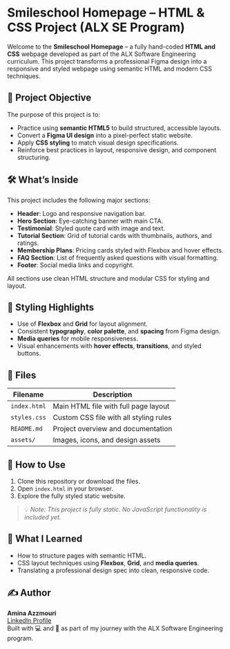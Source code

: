 # Smileschool Homepage – HTML & CSS Project (ALX SE Program)

Welcome to the **Smileschool Homepage** – a fully hand-coded **HTML and CSS** webpage developed as part of the ALX Software Engineering curriculum. This project transforms a professional Figma design into a responsive and styled webpage using semantic HTML and modern CSS techniques.

## 📌 Project Objective

The purpose of this project is to:

- Practice using **semantic HTML5** to build structured, accessible layouts.
- Convert a **Figma UI design** into a pixel-perfect static website.
- Apply **CSS styling** to match visual design specifications.
- Reinforce best practices in layout, responsive design, and component structuring.

## 🛠️ What’s Inside

This project includes the following major sections:

- **Header**: Logo and responsive navigation bar.
- **Hero Section**: Eye-catching banner with main CTA.
- **Testimonial**: Styled quote card with image and text.
- **Tutorial Section**: Grid of tutorial cards with thumbnails, authors, and ratings.
- **Membership Plans**: Pricing cards styled with Flexbox and hover effects.
- **FAQ Section**: List of frequently asked questions with visual formatting.
- **Footer**: Social media links and copyright.

All sections use clean HTML structure and modular CSS for styling and layout.

## 🎨 Styling Highlights

- Use of **Flexbox** and **Grid** for layout alignment.
- Consistent **typography**, **color palette**, and **spacing** from Figma design.
- **Media queries** for mobile responsiveness.
- Visual enhancements with **hover effects**, **transitions**, and styled buttons.

## 📂 Files

| Filename       | Description                                  |
|----------------|----------------------------------------------|
| `index.html`   | Main HTML file with full page layout         |
| `styles.css`   | Custom CSS file with all styling rules       |
| `README.md`    | Project overview and documentation           |
| `assets/`      | Images, icons, and design assets             |

## 🚀 How to Use

1. Clone this repository or download the files.
2. Open `index.html` in your browser.
3. Explore the fully styled static website.

> 💡 *Note: This project is fully static. No JavaScript functionality is included yet.*

## 🧠 What I Learned

- How to structure pages with semantic HTML.
- CSS layout techniques using **Flexbox**, **Grid**, and **media queries**.
- Translating a professional design spec into clean, responsive code.

## ✍️ Author

**Amina Azzmouri**  
[LinkedIn Profile](https://www.linkedin.com/in/amina-azzmouri/)  
Built with 💻 and 🎨 as part of my journey with the ALX Software Engineering program.
